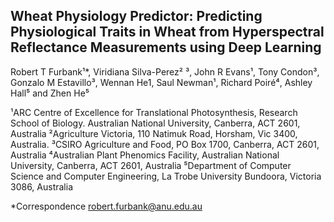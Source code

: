 ## Wheat Physiology Predictor: Predicting Physiological Traits in Wheat from Hyperspectral Reflectance Measurements using Deep Learning

Robert T Furbank¹*, Viridiana Silva-Perez² ³, John R Evans¹, Tony Condon³, Gonzalo M Estavillo³, Wennan He1, Saul Newman¹, Richard Poiré⁴, Ashley Hall⁵ and Zhen He⁵

¹ARC Centre of Excellence for Translational Photosynthesis, Research School of Biology. Australian National University, Canberra, ACT 2601, Australia
²Agriculture Victoria, 110 Natimuk Road, Horsham, Vic 3400, Australia.
³CSIRO Agriculture and Food, PO Box 1700, Canberra, ACT 2601, Australia
⁴Australian Plant Phenomics Facility, Australian National University, Canberra, ACT 2601, Australia
⁵Department of Computer Science and Computer Engineering, La Trobe University
Bundoora, Victoria 3086, Australia


*Correspondence robert.furbank@anu.edu.au
